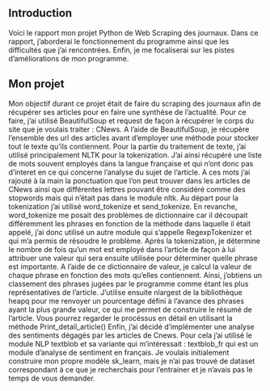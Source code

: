 ## Introduction
Voici le rapport mon projet Python de Web Scraping des journaux. Dans ce rapport, j’aborderai le 
fonctionnement du programme ainsi que les difficultés que j’ai rencontrées. Enfin, je me focaliserai 
sur les pistes d’améliorations de mon programme.
## Mon projet
Mon objectif durant ce projet était de faire du scraping des journaux afin de récupérer ses articles 
pour en faire une synthèse de l’actualité. Pour ce faire, j’ai utilisé BeautifulSoup et request de façon 
à récupérer le corps du site que je voulais traiter : CNews. A l’aide de BeautifulSoup, je récupère 
l’ensemble des url des articles avant d’employer une méthode pour stocker tout le texte qu’ils 
contiennent.
Pour la partie du traitement de texte, j’ai utilisé principalement NLTK pour la tokenization. J’ai ainsi 
récupéré une liste de mots souvent employés dans la langue française et qui n’ont donc pas d’interet 
en ce qui concerne l’analyse du sujet de l’article. A ces mots j’ai rajouté à la main la ponctuation que 
l’on peut trouver dans les articles de CNews ainsi que différentes lettres pouvant être considéré 
comme des stopwords mais qui n’était pas dans le module nltk.
Au départ pour la tokenization j’ai utilisé word_tokenize et send_tokenize. En revanche, 
word_tokenize me posait des problèmes de dictionnaire car il découpait différemment les phrases en fonction de la méthode dans laquelle il était appelé, j’ai donc utilisé un autre module qui 
s’appelle RegexpTokenizer et qui m’a permis de résoudre le problème.
Après la tokenization, je détermine le nombre de fois qu’un mot est employé dans l’article de façon 
à lui attribuer une valeur qui sera ensuite utilisée pour déterminer quelle phrase est importante.
A l’aide de ce dictionnaire de valeur, je calcul la valeur de chaque phrase en fonction des mots 
qu’elles contiennent. Ainsi, j’obtiens un classement des phrases jugées par le programme comme 
étant les plus représentatives de l’article. J’utilise ensuite nlargest de la bibliothèque heapq pour me 
renvoyer un pourcentage défini à l’avance des phrases ayant la plus grande valeur, ce qui me permet 
de construire le résumé de l’article. Vous pourrez regarder le procéssus en détail en utilisant la 
méthode Print_detail_article()
Enfin, j’ai décidé d’implémenter une analyse des sentiments dégagés par les articles de Cnews. Pour 
cela j’ai utilisé le module NLP textblob et sa variante qui m’intéressait : textblob_fr qui est un 
module d’analyse de sentiment en français. Je voulais initialement construire mon propre modèle 
sk_learn, mais je n’ai pas trouvé de dataset correspondant à ce que je recherchais pour l’entrainer et 
je n’avais pas le temps de vous demander.
